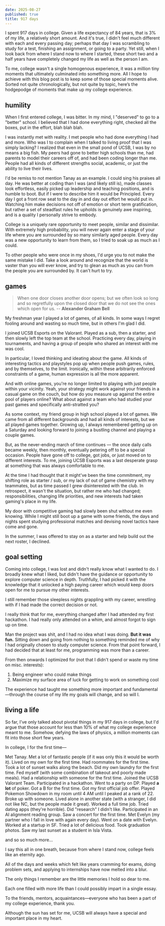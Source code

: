 ```yaml
---
date: 2025-08-27
published: true
title: 917 days
---
```


<script lang="ts">
  import CaptionedImage from '$lib/components/CaptionedImage.svelte';
  import LastSunset from "./sunset.jpg";
</script>

I spent 917 days in college. Given a life expectancy of 84 years, that is 3% of my life, a relatively short amount. And it's true, I didn't feel much different with each and every passing day; perhaps that day I was scrambling to study for a test, finishing an assignment, or going to a party. Yet still, when I look back from where I stand now to where I started, these short two and a half years have completely changed my life as well as the person I am.

To me, college wasn't a single homogenous experience, it was a million tiny moments that ultimately culminated into something more. All I hope to achieve with this blog post is to keep some of those special moments alive. Sorted not quite chronologically, but not quite by topic, here’s the hodgepodge of moments that make up my college experience.

## humility

When I first entered college, I was bitter. In my mind, I "deserved" to go to a "better" school. I believed that I had done everything right, checked all the boxes, put in the effort, blah blah blah.

I was instantly met with reality. I met people who had done everything I had and more. Who was I to complain when I talked to living proof that I was simply lacking? I realized that even in the small pond of UCSB, I was by no means a big fish. My peers had gone to better high schools than me, had parents to model their careers off of, and had been coding longer than me. People had all kinds of different strengths social, academic, or just the ability to live their lives.

I'd be remiss to not mention Tanay as an example. I could sing his praises all day. He was better at coding than I was (and likely still is), made classes look effortless, easily picked up leadership and teaching positions, and is humble to boot. But if I were to describe him it would be Principled. Every day I got a front row seat to the day in and day out effort he would put in. Watching him make decisions not off of emotion or short term gratification, but rather a set of steadfast rules he upholds is genuinely awe inspiring, and is a quality I personally strive to embody. 

College is a uniquely rare opportunity to meet people, similar and dissimilar. With extremely high probability, you will never again enter a stage of your life where you are surrounded by so many similarly aged people. Every day was a new opportunity to learn from them, so I tried to soak up as much as I could.

To other people who were once in my shoes, I'd urge you to not make the same mistake I did. Take a look around and recognize that the world is vaster than you will ever know, and try to glean as much as you can from the people you are surrounded by. It can't hurt to try.

## games

> When one door closes another door opens; but we often look so long and so regretfully upon the closed door that we do not see the ones which open for us.
> -- **Alexander Graham Bell**

My freshman year I played a lot of games, of all kinds. In some ways I regret fooling around and wasting so much time, but in others I'm glad I did.

I joined UCSB Esports on the Valorant. Played as a sub, then a starter, and then slowly left the top team at the school. Practicing every day, playing in tournaments, and having a group of people who shared an interest with me was cool.

In particular, I loved thinking and ideating about the game. All kinds of interesting tactics and playstyles pop up when people push games, rules, and by themselves, to the limit. Ironically, within these arbitrarily enforced constraints of a game, human expression is all the more apparent.

And with online games, you're no longer limited to playing with just people within your vicinity. Yeah, your strategy might work against your friends in a casual game on the couch, but how do you measure up against the entire pool of players online? What about against a team who had studied your past games and specifically anti-stratted you?

As some context, my friend group in high school played a lot of games. We came from all different backgrounds and had all kinds of interests, but we all played games together. Growing up, I always remembered getting up on a Saturday and looking forward to joining a bustling channel and playing a couple games.

But, as the never-ending march of time continues — the once daily calls became weekly, then monthly, eventually petering off to be a special occasion. People have gone off to college, got jobs, or just moved on to different interests. To me, joining UCSB Esports was a last desperate grasp at something that was always comfortable to me.

At the time I had thought that it might've been the time commitment, my shifting role as starter / sub, or my lack of out of game chemistry with my teammates, but as time passed I grew disinterested with the club. In retrospect, it wasn't the situation, but rather me who had changed; responsibilities, changing life priorities, and new interests had taken gaming's place in my life.

My door with competitive gaming had slowly been shut without me even knowing. While I might still boot up a game with some friends, the days and nights spent studying professional matches and devising novel tactics have come and gone.

In the summer, I was offered to stay on as a starter and help build out the next roster, I declined.

## goal setting

Coming into college, I was lost and didn't really know what I wanted to do. I broadly knew what I liked, but didn't have the guidance or opportunity to explore computer science in depth. Truthfully, I had picked it with the knowledge that it unlocked a high paying career which would keep doors open for me to pursue my other interests.

I still remember those sleepless nights grappling with my career, wrestling with if I had made the correct decision or not.

I really think that for me, everything changed after I had attended my first hackathon. I had really only attended on a whim, and almost forgot to sign up on time.

Man the project was shit, and I had no idea what I was doing. **But it was fun.** Sitting down and going from nothing to something reminded me of why I had originally chosen to study computer science. From that point forward, I had decided that at least for me, programming was more than a career.

From then onwards I optimized for (not that I didn't spend or waste my time on misc. interests):

1. Being engineer who could make things
2. Maximize my surface area of luck for getting to work on something cool

The experience had taught me something more important and fundamental—through the course of my life my goals will change, and so will I.

## living a life

So far, I've only talked about pivotal things in my 917 days in college, but I'd argue that those account for less than 10% of what my college experience meant to me. Somehow, defying the laws of physics, a million moments can fit into those short few years.

In college, I for the first time—

Met Tanay. Met a lot of fantastic people (if it was only this it would be worth it). Lived on my own for the first time. Had roommates for the first time. Took a lot of sunset walks along the beach. Did my own laundry for the first time. Fed myself (with some combination of takeout and poorly made meals). Had a relationship with someone for the first time. Joined the UCSB Valorant Team. Participated in a hackathon. Went to a party on DP. Played **a lot** of poker. Got a B for the first time. Got my first official job offer. Played Pokemon Showdown in my room until 4 AM until I peaked at a rank of 22. Broke up with someone. Lived alone in another state (with a stranger, I did not like NC, but the people made it great). Worked a full time job. Tried dating apps (they're horrible). Did "research" I didn't like. Participated in an AI alignment reading group. Saw a concert for the first time. Met Evelyn (my partner who I fall in love with again every day). Went on a date with Evelyn. Worked at a startup in SF. Tried a lot of delicious food. Took graduation photos. Saw my last sunset as a student in Isla Vista.

and so so much more...

I say this all in one breath, because from where I stand now, college feels like an eternity ago.

All of the days and weeks which felt like years cramming for exams, doing problem sets, and applying to internships have now melted into a blur.

The only things I remember are the little memories I hold so dear to me.

Each one filled with more life than I could possibly impart in a single essay.

To the friends, mentors, acquaintances—everyone who has been a part of my college experience, thank you.

Although the sun has set for me, UCSB will always have a special and important place in my heart.

<CaptionedImage image={LastSunset} caption="hello world"/>
